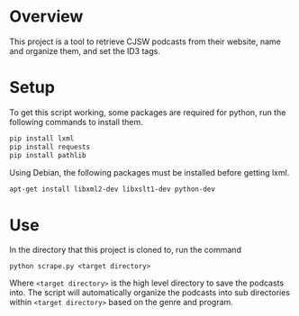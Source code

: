 # Overview
This project is a tool to retrieve CJSW podcasts from their website, name and
organize them, and set the ID3 tags.

# Setup
To get this script working, some packages are required for python, 
run the following commands to install them.

```python
pip install lxml
pip install requests
pip install pathlib
```


Using Debian, the following packages must be installed before getting lxml.

```bash
apt-get install libxml2-dev libxslt1-dev python-dev
```

# Use
In the directory that this project is cloned to, run the command

```
python scrape.py <target directory>
```

Where ```<target directory>``` is the high level directory to save the podcasts
into. The script will automatically organize the podcasts into sub directories
within ```<target directory>``` based on the genre and program.
